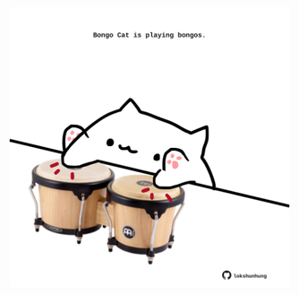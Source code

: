 <!-- built at 23/04/2024, 21:01:04 UTC -->
<p align="center">
  <img width="500" height="500" src="./ReadmeImage.svg">
</p>
